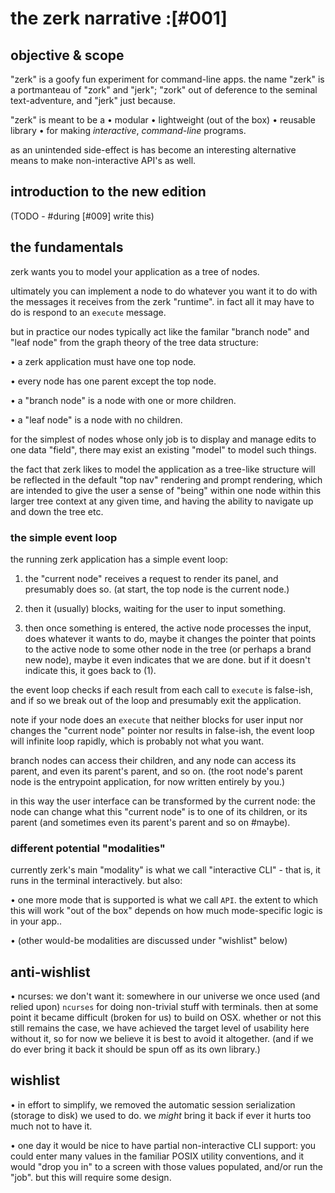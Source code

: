 # the zerk narrative :[#001]

## objective & scope

"zerk" is a goofy fun experiment for command-line apps.
the name "zerk" is a portmanteau of "zork" and "jerk"; "zork" out of
deference to the seminal text-adventure, and "jerk" just because.


"zerk" is meant to be a
  • modular
  • lightweight (out of the box)
  • reusable library
  • for making *interactive*, *command-line* programs.

as an unintended side-effect is has become an interesting alternative
means to make non-interactive API's as well.




## introduction to the new edition

(TODO - #during [#009] write this)



## the fundamentals

zerk wants you to model your application as a tree of nodes.

ultimately you can implement a node to do whatever you want it to do
with the messages it receives from the zerk "runtime". in fact all it
may have to do is respond to an `execute` message.

but in practice our nodes typically act like the familar "branch node"
and "leaf node" from the graph theory of the tree data structure:

  • a zerk application must have one top node.

  • every node has one parent except the top node.

  • a "branch node" is a node with one or more children.

  • a "leaf node" is a node with no children.

for the simplest of nodes whose only job is to display and manage edits
to one data "field", there may exist an existing "model" to model such
things.

the fact that zerk likes to model the application as a tree-like
structure will be reflected in the default "top nav" rendering and
prompt rendering, which are intended to give the user a sense of "being"
within one node within this larger tree context at any given time, and
having the ability to navigate up and down the tree etc.




### the simple event loop

the running zerk application has a simple event loop:

1) the "current node" receives a request to render its panel, and
   presumably does so. (at start, the top node is the current node.)

2) then it (usually) blocks, waiting for the user to input something.

3) then once something is entered, the active node processes the input,
   does whatever it wants to do, maybe it changes the pointer that
   points to the active node to some other node in the tree (or
   perhaps a brand new node), maybe it even indicates that we are
   done. but if it doesn't indicate this, it goes back to (1).

the event loop checks if each result from each call to `execute` is
false-ish, and if so we break out of the loop and presumably exit the
application.

note if your node does an `execute` that neither blocks for user
input nor changes the "current node" pointer nor results in false-ish,
the event loop will infinite loop rapidly, which is probably not what
you want.

branch nodes can access their children, and any node can access its
parent, and even its parent's parent, and so on. (the root node's parent
node is the entrypoint application, for now written entirely by you.)

in this way the user interface can be transformed by the current node:
the node can change what this "current node" is to one of its children,
or its parent (and sometimes even its parent's parent and so on #maybe).




### different potential "modalities"

currently zerk's main "modality" is what we call "interactive CLI" -
that is, it runs in the terminal interactively. but also:

  • one more mode that is supported is what we call `API`. the
    extent to which this will work "out of the box" depends on
    how much mode-specific logic is in your app..

  • (other would-be modalities are discussed under "wishlist" below)




## anti-wishlist

  • ncurses: we don't want it: somewhere in our universe we once used
    (and relied upon) `ncurses` for doing non-trivial stuff with terminals.
    then at some point it became difficult (broken for us) to build on OSX.
    whether or not this still remains the case, we have achieved the
    target level of usability here without it, so for now we believe it
    is best to avoid it altogether. (and if we do ever bring it back it
    should be spun off as its own library.)




## wishlist

  • in effort to simplify, we removed the automatic session
    serialization (storage to disk) we used to do. we *might* bring
    it back if ever it hurts too much not to have it.

  • one day it would be nice to have partial non-interactive CLI
    support: you could enter many values in the familiar POSIX utility
    conventions, and it would "drop you in" to a screen with those
    values populated, and/or run the "job". but this will require some
    design.
